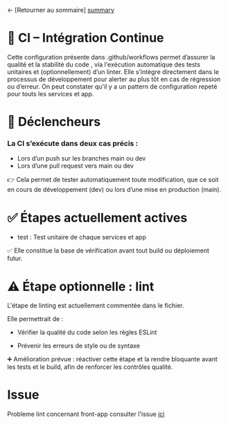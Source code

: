 ← [Retourner au sommaire] [summary]

# 🧪 CI – Intégration Continue

Cette configuration présente dans .github/workflows permet d’assurer la qualité et la stabilité du code , via l'exécution automatique des tests unitaires et (optionnellement) d’un linter.
Elle s’intègre directement dans le processus de développement pour alerter au plus tôt en cas de régression ou d’erreur.
On peut constater qu'il y a un pattern de configuration repeté pour touts les services et app.

# 🔁 Déclencheurs

### La CI s’exécute dans deux cas précis :

- Lors d’un push sur les branches main ou dev
- Lors d’une pull request vers main ou dev

👉 Cela permet de tester automatiquement toute modification, que ce soit en cours de développement (dev) ou lors d’une mise en production (main).

# ✅ Étapes actuellement actives

- test : Test unitaire de chaque services et app

✅ Elle constitue la base de vérification avant tout build ou déploiement futur.

# ⚠️ Étape optionnelle : lint

L'étape de linting est actuellement commentée dans le fichier.

Elle permettrait de :

- Vérifier la qualité du code selon les règles ESLint

- Prévenir les erreurs de style ou de syntaxe

➕ Amélioration prévue : réactiver cette étape et la rendre bloquante avant les tests et le build, afin de renforcer les contrôles qualité.

# Issue

Probleme lint concernant front-app consulter l'issue [ici]

[ici]: ../development/good-practice/linting.mdice/linting.md
[summary]: ../README.md
